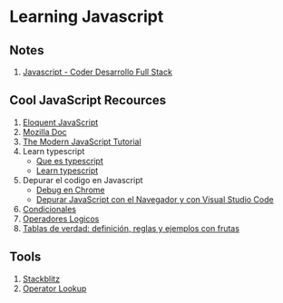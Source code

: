 # Learning Javascript

## Notes
1. [Javascript - Coder Desarrollo Full Stack](Notes/Javascript%20-%20Coder%20Desarrollo%20Full%20Stack.md)

## Cool JavaScript Recources
1. [Eloquent JavaScript](https://eloquentjs-es.thedojo.mx/) 
2. [Mozilla Doc](https://developer.mozilla.org/es/docs/Web/JavaScript) 
3. [The Modern JavaScript Tutorial](https://javascript.info/)
4. Learn typescript
   - [Que es typescript](https://https://codigofacilito.com/articulos/typescript)
   - [Learn typescript](https://www.youtube.com/watch?v=30LWjhZzg50&t=104s)
5. Depurar el codigo en Javascript
   - [Debug en Chrome](https://www.youtube.com/watch?v=I388w3wDkjc)
   - [Depurar JavaScript con el Navegador y con Visual Studio Code](https://www.youtube.com/watch?v=CRXMli2ZkS8)
6. [Condicionales](https://www.youtube.com/watch?v=_zdn_rq4Taw)
7. [Operadores Logicos](https://youtu.be/g628cWFPdH0)
8. [Tablas de verdad: definición, reglas y ejemplos con frutas](https://platzi.com/blog/tablas-verdad-reglas-ejemplos/)

## Tools
1. [Stackblitz](https://stackblitz.com/)
2. [Operator Lookup](https://www.joshwcomeau.com/operator-lookup/)
